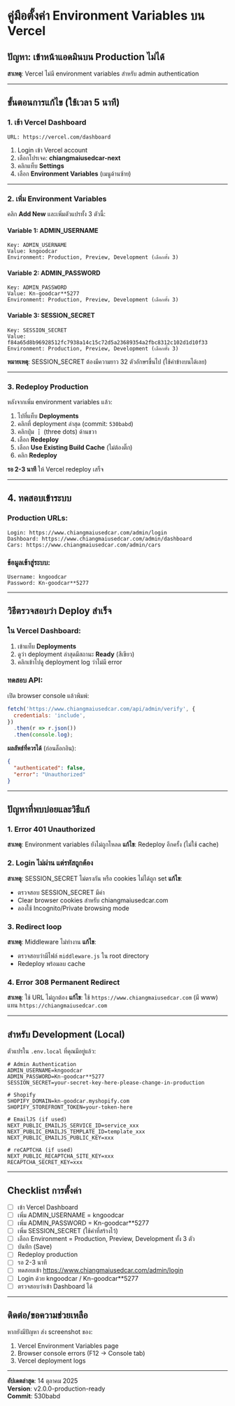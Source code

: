 # คู่มือตั้งค่า Environment Variables บน Vercel

## ปัญหา: เข้าหน้าแอดมินบน Production ไม่ได้

**สาเหตุ**: Vercel ไม่มี environment variables สำหรับ admin authentication

---

## ขั้นตอนการแก้ไข (ใช้เวลา 5 นาที)

### 1. เข้า Vercel Dashboard

```
URL: https://vercel.com/dashboard
```

1. Login เข้า Vercel account
2. เลือกโปรเจค: **chiangmaiusedcar-next**
3. คลิกแท็บ **Settings**
4. เลือก **Environment Variables** (เมนูด้านซ้าย)

---

### 2. เพิ่ม Environment Variables

คลิก **Add New** และเพิ่มตัวแปรทั้ง 3 ตัวนี้:

#### **Variable 1: ADMIN_USERNAME**

```
Key: ADMIN_USERNAME
Value: kngoodcar
Environment: Production, Preview, Development (เลือกทั้ง 3)
```

#### **Variable 2: ADMIN_PASSWORD**

```
Key: ADMIN_PASSWORD
Value: Kn-goodcar**5277
Environment: Production, Preview, Development (เลือกทั้ง 3)
```

#### **Variable 3: SESSION_SECRET**

```
Key: SESSION_SECRET
Value: f84a65d8b96928512fc7938a14c15c72d5a23689354a2fbc8312c102d1d10f33
Environment: Production, Preview, Development (เลือกทั้ง 3)
```

**หมายเหตุ**: SESSION_SECRET ต้องมีความยาว 32 ตัวอักษรขึ้นไป (ใช้ค่าข้างบนได้เลย)

---

### 3. Redeploy Production

หลังจากเพิ่ม environment variables แล้ว:

1. ไปที่แท็บ **Deployments**
2. คลิกที่ deployment ล่าสุด (commit: `530babd`)
3. คลิกปุ่ม **⋮** (three dots) ด้านขวา
4. เลือก **Redeploy**
5. เลือก **Use Existing Build Cache** (ไม่ต้องติ๊ก)
6. คลิก **Redeploy**

**รอ 2-3 นาที** ให้ Vercel redeploy เสร็จ

---

## 4. ทดสอบเข้าระบบ

### Production URLs:

```
Login: https://www.chiangmaiusedcar.com/admin/login
Dashboard: https://www.chiangmaiusedcar.com/admin/dashboard
Cars: https://www.chiangmaiusedcar.com/admin/cars
```

### ข้อมูลเข้าสู่ระบบ:

```
Username: kngoodcar
Password: Kn-goodcar**5277
```

---

## วิธีตรวจสอบว่า Deploy สำเร็จ

### ใน Vercel Dashboard:

1. เข้าแท็บ **Deployments**
2. ดูว่า deployment ล่าสุดมีสถานะ **Ready** (สีเขียว)
3. คลิกเข้าไปดู deployment log ว่าไม่มี error

### ทดสอบ API:

เปิด browser console แล้วพิมพ์:

```javascript
fetch('https://www.chiangmaiusedcar.com/api/admin/verify', {
  credentials: 'include',
})
  .then(r => r.json())
  .then(console.log);
```

**ผลลัพธ์ที่ควรได้** (ก่อนล็อกอิน):

```json
{
  "authenticated": false,
  "error": "Unauthorized"
}
```

---

## ปัญหาที่พบบ่อยและวิธีแก้

### 1. Error 401 Unauthorized

**สาเหตุ**: Environment variables ยังไม่ถูกโหลด **แก้ไข**: Redeploy อีกครั้ง (ไม่ใช้ cache)

### 2. Login ไม่ผ่าน แต่รหัสถูกต้อง

**สาเหตุ**: SESSION_SECRET ไม่ตรงกัน หรือ cookies ไม่ได้ถูก set **แก้ไข**:

- ตรวจสอบ SESSION_SECRET มีค่า
- Clear browser cookies สำหรับ chiangmaiusedcar.com
- ลองใช้ Incognito/Private browsing mode

### 3. Redirect loop

**สาเหตุ**: Middleware ไม่ทำงาน **แก้ไข**:

- ตรวจสอบว่ามีไฟล์ `middleware.js` ใน root directory
- Redeploy พร้อมลบ cache

### 4. Error 308 Permanent Redirect

**สาเหตุ**: ใช้ URL ไม่ถูกต้อง **แก้ไข**: ใช้ `https://www.chiangmaiusedcar.com` (มี www) แทน
`https://chiangmaiusedcar.com`

---

## สำหรับ Development (Local)

ตัวแปรใน `.env.local` ที่คุณมีอยู่แล้ว:

```env
# Admin Authentication
ADMIN_USERNAME=kngoodcar
ADMIN_PASSWORD=Kn-goodcar**5277
SESSION_SECRET=your-secret-key-here-please-change-in-production

# Shopify
SHOPIFY_DOMAIN=kn-goodcar.myshopify.com
SHOPIFY_STOREFRONT_TOKEN=your-token-here

# EmailJS (if used)
NEXT_PUBLIC_EMAILJS_SERVICE_ID=service_xxx
NEXT_PUBLIC_EMAILJS_TEMPLATE_ID=template_xxx
NEXT_PUBLIC_EMAILJS_PUBLIC_KEY=xxx

# reCAPTCHA (if used)
NEXT_PUBLIC_RECAPTCHA_SITE_KEY=xxx
RECAPTCHA_SECRET_KEY=xxx
```

---

## Checklist การตั้งค่า

- [ ] เข้า Vercel Dashboard
- [ ] เพิ่ม ADMIN_USERNAME = kngoodcar
- [ ] เพิ่ม ADMIN_PASSWORD = Kn-goodcar\*\*5277
- [ ] เพิ่ม SESSION_SECRET (ใช้ค่าที่สร้างไว้)
- [ ] เลือก Environment = Production, Preview, Development ทั้ง 3 ตัว
- [ ] บันทึก (Save)
- [ ] Redeploy production
- [ ] รอ 2-3 นาที
- [ ] ทดสอบเข้า https://www.chiangmaiusedcar.com/admin/login
- [ ] Login ด้วย kngoodcar / Kn-goodcar\*\*5277
- [ ] ตรวจสอบว่าเข้า Dashboard ได้

---

## ติดต่อ/ขอความช่วยเหลือ

หากยังมีปัญหา ส่ง screenshot ของ:

1. Vercel Environment Variables page
2. Browser console errors (F12 → Console tab)
3. Vercel deployment logs

---

**อัปเดตล่าสุด**: 14 ตุลาคม 2025  
**Version**: v2.0.0-production-ready  
**Commit**: 530babd
